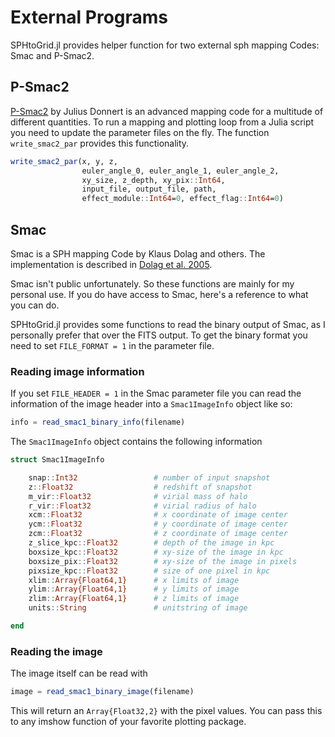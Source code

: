# External Programs

SPHtoGrid.jl provides helper function for two external sph mapping Codes: Smac and P-Smac2.

## P-Smac2

[P-Smac2](https://github.com/jdonnert/Smac2) by Julius Donnert is an advanced mapping code for a multitude of different quantities. To run a mapping and plotting loop from a Julia script you need to update the parameter files on the fly.
The function `write_smac2_par` provides this functionality.

```julia
write_smac2_par(x, y, z,
                euler_angle_0, euler_angle_1, euler_angle_2,
                xy_size, z_depth, xy_pix::Int64,
                input_file, output_file, path,
                effect_module::Int64=0, effect_flag::Int64=0)
```

## Smac

Smac is a SPH mapping Code by Klaus Dolag and others. The implementation is described in [Dolag et al. 2005](https://ui.adsabs.harvard.edu/link_gateway/2005MNRAS.363...29D/doi:10.1111/j.1365-2966.2005.09452.x).

Smac isn't public unfortunately. So these functions are mainly for my personal use.
If you do have access to Smac, here's a reference to what you can do.

SPHtoGrid.jl provides some functions to read the binary output of Smac, as I personally prefer that over the FITS output.
To get the binary format you need to set `FILE_FORMAT = 1` in the parameter file.

### Reading image information

If you set `FILE_HEADER = 1` in the Smac parameter file you can read the information of the image header into a `Smac1ImageInfo` object like so:

```julia
info = read_smac1_binary_info(filename)
```

The `Smac1ImageInfo` object contains the following information

```julia
struct Smac1ImageInfo

    snap::Int32                 # number of input snapshot
    z::Float32                  # redshift of snapshot
    m_vir::Float32              # virial mass of halo
    r_vir::Float32              # virial radius of halo
    xcm::Float32                # x coordinate of image center
    ycm::Float32                # y coordinate of image center
    zcm::Float32                # z coordinate of image center
    z_slice_kpc::Float32        # depth of the image in kpc
    boxsize_kpc::Float32        # xy-size of the image in kpc
    boxsize_pix::Float32        # xy-size of the image in pixels
    pixsize_kpc::Float32        # size of one pixel in kpc
    xlim::Array{Float64,1}      # x limits of image
    ylim::Array{Float64,1}      # y limits of image
    zlim::Array{Float64,1}      # z limits of image
    units::String               # unitstring of image

end

```

### Reading the image

The image itself can be read with

```julia
image = read_smac1_binary_image(filename)
```

This will return an `Array{Float32,2}` with the pixel values. You can pass this to any imshow function of your favorite plotting package.